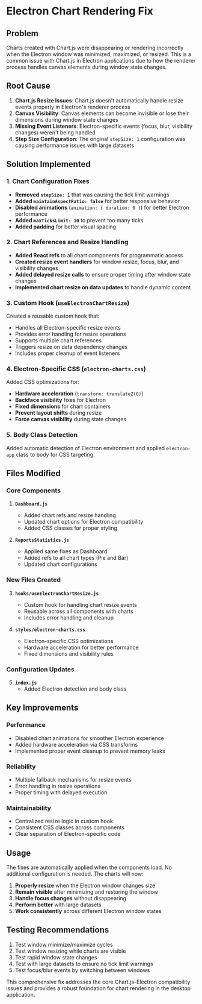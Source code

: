 # Electron Chart Rendering Fix

## Problem
Charts created with Chart.js were disappearing or rendering incorrectly when the Electron window was minimized, maximized, or resized. This is a common issue with Chart.js in Electron applications due to how the renderer process handles canvas elements during window state changes.

## Root Cause
1. **Chart.js Resize Issues**: Chart.js doesn't automatically handle resize events properly in Electron's renderer process
2. **Canvas Visibility**: Canvas elements can become invisible or lose their dimensions during window state changes
3. **Missing Event Listeners**: Electron-specific events (focus, blur, visibility changes) weren't being handled
4. **Step Size Configuration**: The original `stepSize: 1` configuration was causing performance issues with large datasets

## Solution Implemented

### 1. Chart Configuration Fixes
- **Removed `stepSize: 1`** that was causing the tick limit warnings
- **Added `maintainAspectRatio: false`** for better responsive behavior
- **Disabled animations** (`animation: { duration: 0 }`) for better Electron performance
- **Added `maxTicksLimit: 10`** to prevent too many ticks
- **Added padding** for better visual spacing

### 2. Chart References and Resize Handling
- **Added React refs** to all chart components for programmatic access
- **Created resize event handlers** for window resize, focus, blur, and visibility changes
- **Added delayed resize calls** to ensure proper timing after window state changes
- **Implemented chart resize on data updates** to handle dynamic content

### 3. Custom Hook (`useElectronChartResize`)
Created a reusable custom hook that:
- Handles all Electron-specific resize events
- Provides error handling for resize operations
- Supports multiple chart references
- Triggers resize on data dependency changes
- Includes proper cleanup of event listeners

### 4. Electron-Specific CSS (`electron-charts.css`)
Added CSS optimizations for:
- **Hardware acceleration** (`transform: translateZ(0)`)
- **Backface visibility** fixes for Electron
- **Fixed dimensions** for chart containers
- **Prevent layout shifts** during resize
- **Force canvas visibility** during state changes

### 5. Body Class Detection
Added automatic detection of Electron environment and applied `electron-app` class to body for CSS targeting.

## Files Modified

### Core Components
1. **`Dashboard.js`**
   - Added chart refs and resize handling
   - Updated chart options for Electron compatibility
   - Added CSS classes for proper styling

2. **`ReportsStatistics.js`**
   - Applied same fixes as Dashboard
   - Added refs to all chart types (Pie and Bar)
   - Updated chart configurations

### New Files Created
3. **`hooks/useElectronChartResize.js`**
   - Custom hook for handling chart resize events
   - Reusable across all components with charts
   - Includes error handling and cleanup

4. **`styles/electron-charts.css`**
   - Electron-specific CSS optimizations
   - Hardware acceleration for better performance
   - Fixed dimensions and visibility rules

### Configuration Updates
5. **`index.js`**
   - Added Electron detection and body class

## Key Improvements

### Performance
- Disabled chart animations for smoother Electron experience
- Added hardware acceleration via CSS transforms
- Implemented proper event cleanup to prevent memory leaks

### Reliability
- Multiple fallback mechanisms for resize events
- Error handling in resize operations
- Proper timing with delayed execution

### Maintainability
- Centralized resize logic in custom hook
- Consistent CSS classes across components
- Clear separation of Electron-specific code

## Usage
The fixes are automatically applied when the components load. No additional configuration is needed. The charts will now:

1. **Properly resize** when the Electron window changes size
2. **Remain visible** after minimizing and restoring the window
3. **Handle focus changes** without disappearing
4. **Perform better** with large datasets
5. **Work consistently** across different Electron window states

## Testing Recommendations
1. Test window minimize/maximize cycles
2. Test window resizing while charts are visible
3. Test rapid window state changes
4. Test with large datasets to ensure no tick limit warnings
5. Test focus/blur events by switching between windows

This comprehensive fix addresses the core Chart.js-Electron compatibility issues and provides a robust foundation for chart rendering in the desktop application.
